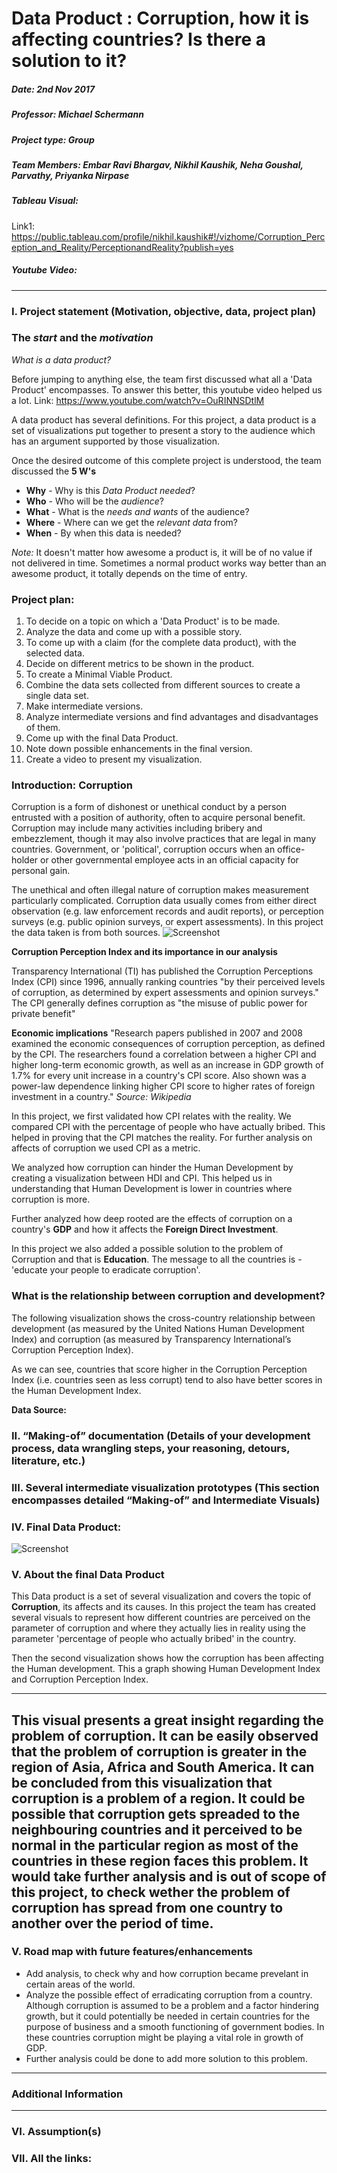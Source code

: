 # Data Product : Corruption, how it is affecting countries? Is there a solution to it?

##### Date: 2nd Nov 2017                                                                                                                                                    
##### Professor: Michael Schermann
##### Project type: Group
##### Team Members: Embar Ravi Bhargav, Nikhil Kaushik, Neha Goushal, Parvathy, Priyanka Nirpase

##### Tableau Visual: 

Link1: 
https://public.tableau.com/profile/nikhil.kaushik#!/vizhome/Corruption_Perception_and_Reality/PerceptionandReality?publish=yes

##### Youtube Video:
***

### I. Project statement (Motivation, objective, data, project plan)

### The *start* and the *motivation*
*What is a data product?*

Before jumping to anything else, the team first discussed what all a 'Data Product' encompasses.
To answer this better, this youtube video helped us a lot. Link: https://www.youtube.com/watch?v=OuRINNSDtlM

A data product has several definitions. For this project, a data product is a set of visualizations put together to present a story to the audience which has an argument supported by those visualization.

Once the desired outcome of this complete project is understood, the team discussed the **5 W's**
* **Why**   - Why is this *Data Product needed*?
* **Who**   - Who will be the *audience*?
* **What**  - What is the *needs and wants* of the audience?
* **Where** - Where can we get the *relevant data* from?
* **When**  - By when this data is needed? 

*Note:* It doesn't matter how awesome a product is, it will be of no value if not delivered in time. Sometimes a normal product works way better than an awesome product, it totally depends on the time of entry.

### Project plan:
1. To decide on a topic on which a 'Data Product' is to be made.
2. Analyze the data and come up with a possible story.
3. To come up with a claim (for the complete data product), with the selected data.
4. Decide on different metrics to be shown in the product.
4. To create a Minimal Viable Product.
5. Combine the data sets collected from different sources to create a single data set.
5. Make intermediate versions.
6. Analyze intermediate versions and find advantages and disadvantages of them.
7. Come up with the final Data Product.
8. Note down possible enhancements in the final version.
9. Create a video to present my visualization.

### Introduction: Corruption
Corruption is a form of dishonest or unethical conduct by a person entrusted with a position of authority, often to acquire personal benefit. Corruption may include many activities including bribery and embezzlement, though it may also involve practices that are legal in many countries. Government, or 'political', corruption occurs when an office-holder or other governmental employee acts in an official capacity for personal gain.

The unethical and often illegal nature of corruption makes measurement particularly complicated. Corruption data usually comes from either direct observation (e.g. law enforcement records and audit reports), or perception surveys (e.g. public opinion surveys, or expert assessments). In this project the data taken is from both sources.
![Screenshot](https://user-images.githubusercontent.com/32223677/33299107-f0d9576e-d39e-11e7-8ade-3cecb25ca72e.png)

**Corruption Perception Index and its importance in our analysis**

Transparency International (TI) has published the Corruption Perceptions Index (CPI) since 1996, annually ranking countries "by their perceived levels of corruption, as determined by expert assessments and opinion surveys." The CPI generally defines corruption as "the misuse of public power for private benefit" 

**Economic implications**
"Research papers published in 2007 and 2008 examined the economic consequences of corruption perception, as defined by the CPI. The researchers found a correlation between a higher CPI and higher long-term economic growth, as well as an increase in GDP growth of 1.7% for every unit increase in a country's CPI score. Also shown was a power-law dependence linking higher CPI score to higher rates of foreign investment in a country."   *Source: Wikipedia*

In this project, we first validated how CPI relates with the reality. We compared CPI with the percentage of people who have actually bribed. This helped in proving that the CPI matches the reality. For further analysis on affects of corruption we used CPI as a metric.

We analyzed how corruption can hinder the Human Development by creating a visualization between HDI and CPI. This helped us in understanding that Human Development is lower in countries where corruption is more. 

Further analyzed how deep rooted are the effects of corruption on a country's **GDP** and how it affects the **Foreign Direct Investment**.

In this project we also added a possible solution to the problem of Corruption and that is **Education**. The message to all the countries is - 'educate your people to eradicate corruption'.

### What is the relationship between corruption and development?
The following visualization shows the cross-country relationship between development (as measured by the United Nations Human Development Index) and corruption (as measured by Transparency International’s Corruption Perception Index).

As we can see, countries that score higher in the Corruption Perception Index (i.e. countries seen as less corrupt) tend to also have better scores in the Human Development Index.

**Data Source:**

### II. 	“Making-of” documentation (Details of your development process, data wrangling steps, your reasoning, detours, literature, etc.)

### III.	Several intermediate visualization prototypes (This section encompasses detailed “Making-of” and Intermediate Visuals)

### IV.	Final Data Product:

![Screenshot](https://user-images.githubusercontent.com/32223677/33367446-7abd9b0c-d4a3-11e7-98c9-c8024f7cfac3.png)

### V. About the final Data Product
This Data product is a set of several visualization and covers the topic of **Corruption**, its affects and its causes.
In this project the team has created several visuals to represent how different countries are perceived on the parameter of corruption and where they actually lies in reality using the parameter 'percentage of people who actually bribed' in the country. 

Then the second visualization shows how the corruption has been affecting the Human development. This a graph showing Human Development Index and Corruption Perception Index.


--------
This visual presents a great insight regarding the problem of corruption. It can be easily observed that the problem of corruption is greater in the region of Asia, Africa and South America. It can be concluded from this visualization that corruption is a problem of a region. It could be possible that corruption gets spreaded to the neighbouring countries and it perceived to be normal in the particular region as most of the countries in these region faces this problem. It would take further analysis and is out of scope of this project, to check wether the problem of corruption has spread from one country to another over the period of time.
--------

### V.	Road map with future features/enhancements
* Add analysis, to check why and how corruption became prevelant in certain areas of the world.
* Analyze the possible effect of erradicating corruption from a country. Although corruption is assumed to be a problem and a factor hindering growth, but it could potentially be needed in certain countries for the purpose of business and a smooth functioning of government bodies. In these countries corruption might be playing a vital role in growth of GDP.
* Further analysis could be done to add more solution to this problem.

***
### Additional Information
***

### VI.	Assumption(s)


### VII.	All the links:

